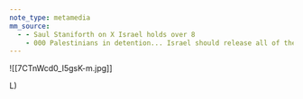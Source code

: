 ```yaml
---
note_type: metamedia
mm_source:
  - - Saul Staniforth on X Israel holds over 8
    - 000 Palestinians in detention... Israel should release all of the prisoners who are held Illegitimately as part of a tool of enforcing military occupation httpst.co6jglwLRw75  X.md
---
```


![[7CTnWcd0_I5gsK-m.jpg]]

L)


